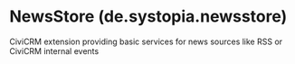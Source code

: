 # NewsStore (de.systopia.newsstore)

CiviCRM extension providing basic services for news sources like RSS or CiviCRM internal events
